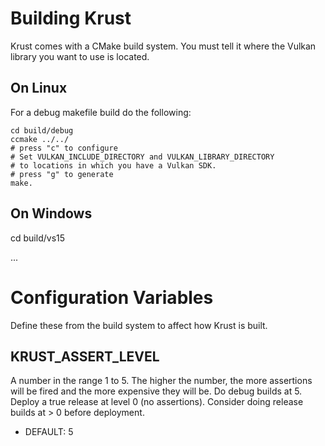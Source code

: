 Building Krust
==============

Krust comes with a CMake build system.
You must tell it where the Vulkan library you want to use is located.

On Linux
--------

For a debug makefile build do the following:

	cd build/debug
	ccmake ../../
	# press "c" to configure
	# Set VULKAN_INCLUDE_DIRECTORY and VULKAN_LIBRARY_DIRECTORY
	# to locations in which you have a Vulkan SDK.
	# press "g" to generate
	make.

On Windows
----------

cd build/vs15

...

Configuration Variables
=======================

Define these from the build system to affect how Krust is built.

KRUST_ASSERT_LEVEL
------------------
A number in the range 1 to 5. The higher the number, the more assertions
will be fired and the more expensive they will be.
Do debug builds at 5.
Deploy a true release at level 0 (no assertions).
Consider doing release builds at > 0 before deployment.
*  DEFAULT: 5
